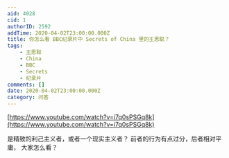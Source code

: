 ```yaml
---
aid: 4028
cid: 1
authorID: 2592
addTime: 2020-04-02T23:00:00.000Z
title: 你怎么看 BBC纪录片中 Secrets of China 里的王思聪？
tags:
    - 王思聪
    - China
    - BBC
    - Secrets
    - 纪录片
comments: []
date: 2020-04-02T23:00:00.000Z
category: 问答
---
```


[https://www.youtube.com/watch?v=i7q0sPSGq8k](https://www.youtube.com/watch?v=i7q0sPSGq8k)

是精致的利己主义者，或者一个现实主义者？ 前者的行为有点过分，后者相对平庸， 大家怎么看？

